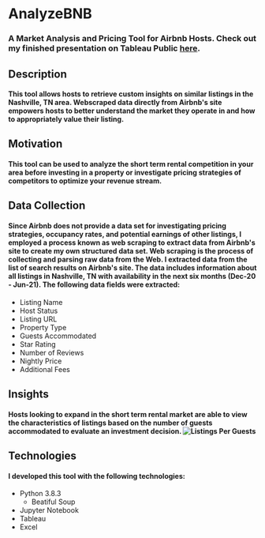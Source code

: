 # AnalyzeBNB
### A Market Analysis and Pricing Tool for Airbnb Hosts. Check out my finished presentation on Tableau Public [here](https://public.tableau.com/profile/sarah.beth.ivester#!/vizhome/analyzebnb/analyzebnb).

## Description
#### This tool allows hosts to retrieve custom insights on similar listings in the Nashville, TN area. Webscraped data directly from Airbnb's site empowers hosts to better understand the market they operate in and how to appropriately value their listing.  

## Motivation
#### This tool can be used to analyze the short term rental competition in your area before investing in a property or investigate pricing strategies of competitors to optimize your revenue stream.

## Data Collection
#### Since Airbnb does not provide a data set for investigating pricing strategies, occupancy rates, and potential earnings of other listings, I employed a process known as web scraping to extract data from Airbnb's site to create my own structured data set. Web scraping is the process of collecting and parsing raw data from the Web. I extracted data from the list of search results on Airbnb's site. The data includes information about all listings in Nashville, TN with availability in the next six months (Dec-20 - Jun-21). The following data fields were extracted:

- Listing Name
- Host Status
- Listing URL
- Property Type
- Guests Accommodated
- Star Rating
- Number of Reviews
- Nightly Price
- Additional Fees

## Insights

#### Hosts looking to expand in the short term rental market are able to view the characteristics of listings based on the number of guests accommodated to evaluate an investment decision. ![Listings Per Guests](images_for_prez/listings_per_guest)

## Technologies
#### I developed this tool with the following technologies:

- Python 3.8.3
  - Beatiful Soup
- Jupyter Notebook
- Tableau
- Excel
